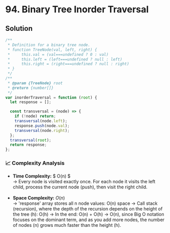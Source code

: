 # 94. Binary Tree Inorder Traversal

## Solution

```javascript
/**
 * Definition for a binary tree node.
 * function TreeNode(val, left, right) {
 *     this.val = (val===undefined ? 0 : val)
 *     this.left = (left===undefined ? null : left)
 *     this.right = (right===undefined ? null : right)
 * }
 */
/**
 * @param {TreeNode} root
 * @return {number[]}
 */
var inorderTraversal = function (root) {
  let response = [];

  const transversal = (node) => {
    if (!node) return;
    transversal(node.left);
    response.push(node.val);
    transversal(node.right);
  };
  transversal(root);
  return response;
};
```

### 📈 Complexity Analysis

- **Time Complexity:** $ O(n) $ <br>
  → Every node is visited exactly once. For each node it visits the left child, process the current node (push), then visit the right child.
  <br>
  <br>
- **Space Complexity:** $O(n)$ <br>
  → 'response' array stores all n node values: O(n) space
  → Call stack (recursion), where the depth of the recursion depends on the height of the tree (h): O(h)
  → In the end: O(n) + O(h) → O(n), since Big O notation focuses on the dominant term, and as you add more nodes, the number of nodes (n) grows much faster than the height (h).
